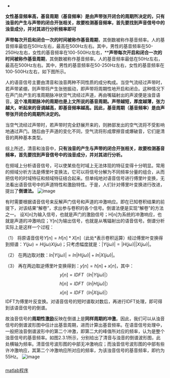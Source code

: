- [ ](#head1)

**女性基音频率高，基音周期（基音频率）是由声带张开闭合的周期所决定的，只有浊音的产生与声带的闭合开张相关，故要检测基音频率，首先要找到声音信号中的浊音成分，并对其进行分析频率即可**

 **声带每次开启和闭合一次的时间被称作基音周期**，其倒数被称作基音频率。人的基音频率最低在50Hz左右，最高在500Hz左右。其中，男性的基音频率在50-250Hz左右，女性的基音频率在100-500Hz左右，****声带每次开启和闭合一次的时间被称作基音周期**，其倒数被称作基音频率。人的基音频率最低在50Hz左右，最高在500Hz左右。其中，男性的基音频率在50-250Hz左右，女性的基音频率在100-500Hz左右，如下图所示。

人的语音信号主要由清音和浊音两种不同性质的成分构成。当空气流经过声带时，若声带紧绷，则声带将产生张弛振动，即声带将周期性地开启和闭合。这种情况下在声门处产生的准周期脉冲状空气流经过声道，再由嘴辐射出的声波便是浊音语音。**这个准周期脉冲的周期也是上文所说的基音周期。声带越短，厚度越薄，张力越大，听起来的音调越高，即基音频率越高。因此，基音周期（基音频率）是由声带张开闭合的周期所决定的。**

  当空气流经过声带时，若声带时完全舒展开来的，则肺部发出的空气流将不受影响地通过声门。随后由于声道的变化不同，空气流将形成摩擦音或爆破音，它们是清音的两种基本类型。
  
  综上所述，清音和浊音中，**只有浊音的产生与声带的闭合开张相关，故要检测基音频率，首先要找到声音信号中的浊音成分，并对其进行分析。** 

在频域上分析语音信号，可以使某些在时域上无法体现的特征变得十分明显。常用的频域分析方法是傅里叶变换法，它可以将信号分解为不同频率分量的组合，从而把信号的时域特征和频域特征结合起来。但单纯地对语音信号进行傅里叶变换，无法看出语音信号中的声道特性和激励特性。于是，人们针对傅里叶变换进行改进，提出了**倒谱法。**
![image](https://upload-images.jianshu.io/upload_images/18339009-f9d9c3ce39bb7ef1.png?imageMogr2/auto-orient/strip%7CimageView2/2/w/1240)


有时需要根据语音信号来反解声门信号和声道的冲激响应。即在已知卷积结果的前提下，对该结果“解卷”，求出参与卷积的各个信号。倒谱法便是实现“解卷”的方法之一。
设X[n]为输入信号，也就是声门的激励信号；H[n]为系统的冲激响应，也就是声道的冲激响应；Y[n]为输出信号，也就是从嘴辐射出的语音信号。倒谱分析实际上是这样一个过程：

（1）  将原语音信号$Y[n]= H[n]* X[n]$（此处\*表示卷积运算）经过傅里叶变换得到频谱：$Y(jω)=H(jω)X(jω)$；只考虑幅度就是：$|Y(jω)|=|H(jω)||X(jω)|$。

（2）  在两边取对数：$ln |Y(jω)|= ln |H(jω)|+ ln |X(jω)|$。

（3）  再在两边取逆傅里叶变换得到：$y[n]=h[n]+x[n]$，其中：
  $$ y[n]=IDFT（ln |Y(jω)|）$$
  $$ h[n]= IDFT（ln |H(jω)|）$$
  $$ x[n] =IDFT（ln |X(jω)|）$$
  IDFT为傅里叶反变换。对语音信号的短时谱取对数后，再进行IDFT处理，即可得到该语音信号的倒谱。
  
  故浊音信号的**周期性激励**反映在倒谱上是**同样周期的冲激**。因此，我们可以从浊音信号的倒谱波形图中估计出基音周期，进而计算出基音频率。在语音信号处理中，一般把浊音倒谱波形中的第二个冲激，即第二大的峰值所对应的频率，认为是整个浊音信号的基音频率。如图2.3.1所示，分别给出了清音与浊音的倒谱波形图，此处横轴为频率。清音信号波形图的中部无冲激响应；而浊音信号波形图的中部有些许冲激响应，其第二个冲激响应所对应的频率，为该浊音信号的基音频率，即约为55Hz。
![image](https://upload-images.jianshu.io/upload_images/18339009-7f17de4939c7e5cc.png?imageMogr2/auto-orient/strip%7CimageView2/2/w/1240)
### <span id="head1"> </span>
[matlab程序](https://github.com/dingtom/python/blob/master/%E7%94%B7%E5%A5%B3%E5%A3%B0%E4%BF%A1%E5%8F%B7%E8%AF%86%E5%88%ABmatlab)
